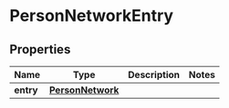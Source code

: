 
# PersonNetworkEntry

## Properties
Name | Type | Description | Notes
------------ | ------------- | ------------- | -------------
**entry** | [**PersonNetwork**](PersonNetwork.md) |  | 



